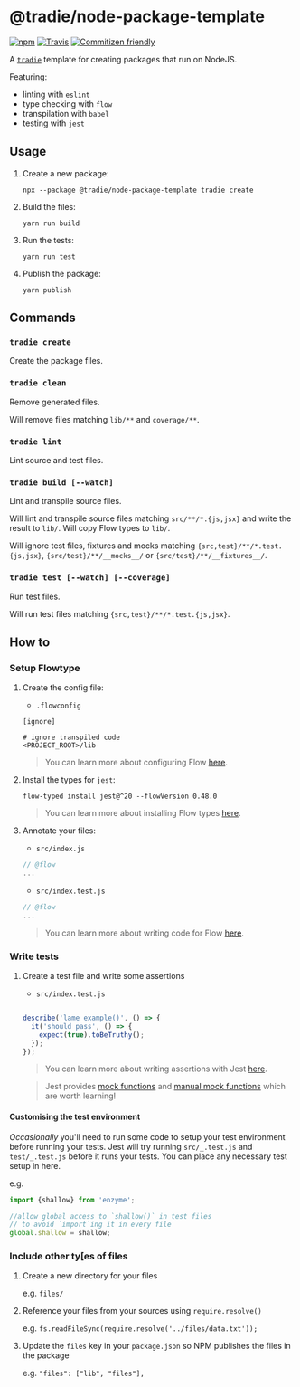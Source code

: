 # @tradie/node-package-template

[![npm](https://img.shields.io/npm/v/@tradie/node-package-template.svg)]()
[![Travis](https://img.shields.io/travis/jameslnewell/tradie-v4.svg)]()
[![Commitizen friendly](https://img.shields.io/badge/commitizen-friendly-brightgreen.svg)](http://commitizen.github.io/cz-cli/)

A [`tradie`](https://www.npmjs.com/package/tradie) template for creating packages that run on NodeJS.

Featuring:

- linting with `eslint`
- type checking with `flow`
- transpilation with `babel`
- testing with `jest`

## Usage

1. Create a new package:

    `npx --package @tradie/node-package-template tradie create`

2. Build the files:

    `yarn run build`

3. Run the tests:

    `yarn run test`

4. Publish the package:

    `yarn publish`

## Commands

### `tradie create`

Create the package files.

### `tradie clean`

Remove generated files.

Will remove files matching `lib/**` and `coverage/**`.

### `tradie lint`

Lint source and test files.

### `tradie build [--watch]`

Lint and transpile source files.

Will lint and transpile source files matching `src/**/*.{js,jsx}` and write the result to `lib/`. Will copy Flow types to `lib/`.

Will ignore test files, fixtures and mocks matching `{src,test}/**/*.test.{js,jsx}`, `{src/test}/**/__mocks__/` or `{src/test}/**/__fixtures__/`.

### `tradie test [--watch] [--coverage]`

Run test files.

Will run test files matching `{src,test}/**/*.test.{js,jsx}`.

## How to

### Setup Flowtype

1. Create the config file:

    - `.flowconfig`
    ```
    [ignore]

    # ignore transpiled code
    <PROJECT_ROOT>/lib

    ```

    > You can learn more about configuring Flow [here](https://flow.org/en/docs/config/).

2. Install the types for `jest`:

    `flow-typed install jest@^20 --flowVersion 0.48.0`

    > You can learn more about installing Flow types [here](https://github.com/flowtype/flow-typed#readme).

3. Annotate your files:

    - `src/index.js`
    ```js
    // @flow
    ...
    ```

    - `src/index.test.js`
    ```js
    // @flow
    ...
    ```

    > You can learn more about writing code for Flow [here](https://flow.org/en/docs/usage/#toc-write-flow-code).

### Write tests

1. Create a test file and write some assertions

    - `src/index.test.js`
    ```js

    describe('lame example()', () => {
      it('should pass', () => {
        expect(true).toBeTruthy();
      });
    });

    ```

    > You can learn more about writing assertions with Jest [here](https://facebook.github.io/jest/docs/expect.html#content).

    > Jest provides [mock functions](https://facebook.github.io/jest/docs/mock-function-api.html#content) and [manual mock functions](https://facebook.github.io/jest/docs/manual-mocks.html) which are worth learning!

#### Customising the test environment

*Occasionally* you'll need to run some code to setup your test environment before running your tests. Jest will try running `src/_.test.js` and `test/_.test.js` before it runs your tests. You can place any necessary test setup in here.

e.g.

```js
import {shallow} from 'enzyme';

//allow global access to `shallow()` in test files
// to avoid `import`ing it in every file
global.shallow = shallow;

```

### Include other ty[es of files

1. Create a new directory for your files

    e.g. `files/`

2. Reference your files from your sources using `require.resolve()`

    e.g. `fs.readFileSync(require.resolve('../files/data.txt'));`

3. Update the `files` key in your `package.json` so NPM publishes the files in the package

    e.g. `"files": ["lib", "files"],`

